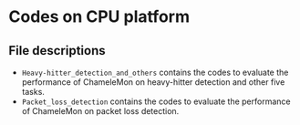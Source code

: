 # Codes on CPU platform
## File descriptions
- `Heavy-hitter_detection_and_others` contains the codes to evaluate the performance of ChameleMon on heavy-hitter detection and other five tasks.
- `Packet_loss_detection` contains the codes to evaluate the performance of ChameleMon on packet loss detection.
